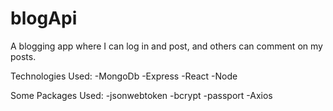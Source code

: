 # blogApi

A blogging app where I can log in and post, and others can comment on my posts.

Technologies Used:
-MongoDb
-Express
-React
-Node

Some Packages Used:
-jsonwebtoken
-bcrypt
-passport
-Axios
